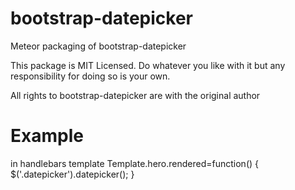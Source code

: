 bootstrap-datepicker
============

Meteor packaging of bootstrap-datepicker

This package is MIT Licensed. Do whatever you like with it but any responsibility for doing so is your own.

All rights to bootstrap-datepicker are with the original author

Example
============
in handlebars template
    Template.hero.rendered=function() {
    	$('.datepicker').datepicker();
  	}